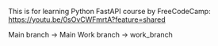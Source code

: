 This is for learning Python FastAPI course by FreeCodeCamp: https://youtu.be/0sOvCWFmrtA?feature=shared

Main branch -> Main
Work branch -> work_branch